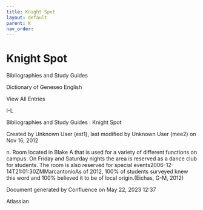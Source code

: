 ```yaml
---
title: Knight Spot
layout: default
parent: K
nav_order:
---
```


# Knight Spot

Bibliographies and Study Guides

Dictionary of Geneseo English

View All Entries

I-L

Bibliographies and Study Guides : Knight Spot

Created by  Unknown User (est1), last modified by  Unknown User (mee2) on Nov 16, 2012

n. Room located in Blake A that is used for a variety of different functions on campus. On Friday and Saturday nights the area is reserved as a dance club for students. The room is also reserved for special events2006-12-14T21:01:30ZMMarcantonioAs of 2012, 100% of students surveyed knew this word and 100% believed it to be of local origin.(Eichas, G-M, 2012)  

Document generated by Confluence on May 22, 2023 12:37

Atlassian
